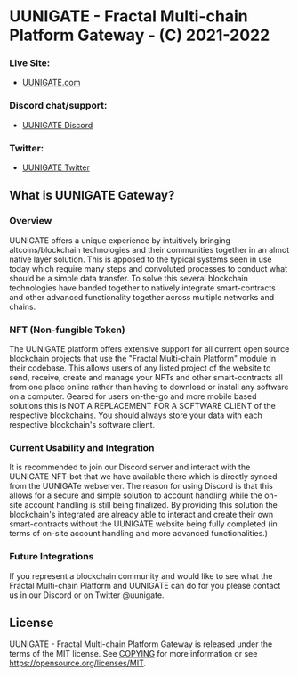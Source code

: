 UUNIGATE - Fractal Multi-chain Platform Gateway - (C) 2021-2022
===========================================================================================

### Live Site:
*  [UUNIGATE.com](https://uunigate.com/)

### Discord chat/support:
*  [UUNIGATE Discord](https://discord.gg/354Vy4W5JX)

### Twitter:
*  [UUNIGATE Twitter](https://twitter.com/uunigate)



What is UUNIGATE Gateway?
-----------------------------------------

### Overview
UUNIGATE offers a unique experience by intuitively bringing altcoins/blockchain technologies and their communities together in an almot native layer solution. This is apposed to the typical systems seen in use today which require many steps and convoluted processes to conduct what should be a simple data transfer. To solve this several blockchain technologies have banded together to natively integrate smart-contracts and other advanced functionality together across multiple networks and chains.

### NFT (Non-fungible Token)
The UUNIGATE platform offers extensive support for all current open source blockchain projects that use the "Fractal Multi-chain Platform" module in their codebase. This allows users of any listed project of the website to send, receive, create and manage your NFTs and other smart-contracts all from one place online rather than having to download or install any software on a computer. Geared for users on-the-go and more mobile based solutions this is NOT A REPLACEMENT FOR A SOFTWARE CLIENT of the respective blockchains. You should always store your data with each respective blockchain's software client.

### Current Usability and Integration
It is recommended to join our Discord server and interact with the UUNIGATE NFT-bot that we have available there which is directly synced from the UUNIGATe webserver. The reason for using Discord is that this allows for a secure and simple solution to account handling while the on-site account handling is still being finalized. By providing this solution the blockchain's integrated are already able to interact and create their own smart-contracts without the UUNIGATE website being fully completed (in terms of on-site account handling and more advanced functionalities.)

### Future Integrations
If you represent a blockchain community and would like to see what the Fractal Multi-chain Platform and UUNIGATE can do for you please contact us in our Discord or on Twitter @uunigate.


License
-------

UUNIGATE - Fractal Multi-chain Platform Gateway is released under the terms of the MIT license. See [COPYING](COPYING) for more information or see https://opensource.org/licenses/MIT.